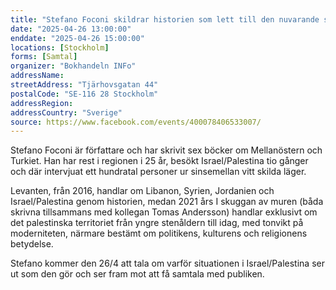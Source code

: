 ```yaml
---
title: "Stefano Foconi skildrar historien som lett till den nuvarande situationen i Palestina"
date: "2025-04-26 13:00:00"
enddate: "2025-04-26 15:00:00"
locations: [Stockholm]
forms: [Samtal]
organizer: "Bokhandeln INFo"
addressName: 
streetAddress: "Tjärhovsgatan 44"
postalCode: "SE-116 28 Stockholm"
addressRegion:
addressCountry: "Sverige"
source: https://www.facebook.com/events/400078406533007/
---
```

Stefano Foconi är författare och har skrivit sex böcker om Mellanöstern och Turkiet. Han har rest i regionen i 25 år, besökt Israel/Palestina tio gånger och där intervjuat ett hundratal personer ur sinsemellan vitt skilda läger.

Levanten, från 2016, handlar om Libanon, Syrien, Jordanien och Israel/Palestina genom historien, medan 2021 års I skuggan av muren (båda skrivna tillsammans med kollegan Tomas Andersson) handlar exklusivt om det palestinska territoriet från yngre stenåldern till idag, med tonvikt på moderniteten, närmare bestämt om politikens, kulturens och religionens betydelse.

Stefano kommer den 26/4 att tala om varför situationen i Israel/Palestina ser ut som den gör och ser fram mot att få samtala med publiken.
